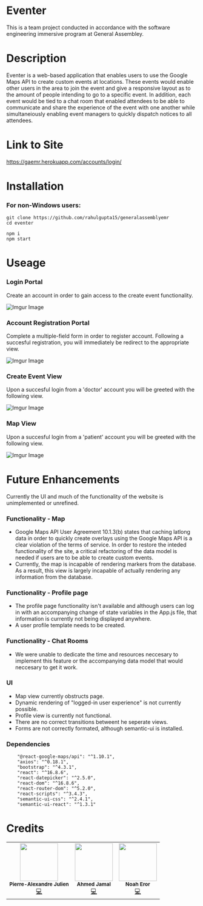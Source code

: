 # Eventer

This is a team project conducted in accordance with the software engineering immersive program at General Assembley.

# Description

Eventer is a web-based application that enables users to use the Google Maps API to create custom events at locations. These events would enable other users in the area to join the event and give a responsive layout as to the amount of people intending to go to a specific event. In addition, each event would be tied to a chat room that enabled attendees to be able to communicate and share the experience of the event with one another while simultaneiously enabling event managers to quickly dispatch notices to all attendees.  

# Link to Site

https://gaemr.herokuapp.com/accounts/login/

# Installation

### For non-Windows users:

```
git clone https://github.com/rahulgupta15/generalassemblyemr
cd eventer

npm i
npm start

```

# Useage

### Login Portal

Create an account in order to gain access to the create event functionality.

![Imgur Image](https://i.imgur.com/2Zy1Ee4.png)

### Account Registration Portal

Complete a multiple-field form in order to register account. Following a succesful registration, you will immediately be redirect to the appropriate view.

![Imgur Image](https://i.imgur.com/H8PTERN.png)

### Create Event View

Upon a succesful login from a 'doctor' account you will be greeted with the following view.

![Imgur Image](https://i.imgur.com/mvxECSb.png)

### Map View

Upon a succesful login from a 'patient' account you will be greeted with the following view.

![Imgur Image](https://i.imgur.com/XMVncG0.png)

# Future Enhancements 

Currently the UI and much of the functionality of the website is unimplemented or unrefined.

### Functionality - Map

* Google Maps API User Agreement 10.1.3(b) states that caching latlong data in order to quickly create overlays using the Google Maps API is a clear violation of the terms of service. In order to restore the inteded functionality of the site, a critical refactoring of the data model is needed if users are to be able to create custom events.
* Currently, the map is incapable of rendering markers from the database. As a result, this view is largely incapable of actually rendering any information from the database.

### Functionality - Profile page

* The profile page functionality isn't available and although users can log in with an accompanying change of state variables in the App.js file, that information is currently not being displayed anywhere.
* A user profile template needs to be created.

### Functionality - Chat Rooms

* We were unable to dedicate the time and resources neccesary to implement this feature or the accompanying data model that would neccesary to get it work. 

### UI

* Map view currently obstructs page.
* Dynamic rendering of "logged-in user experience" is not currently possible.
* Profile view is currently not functional.
* There are no correct transitions betweent he seperate views.
* Forms are not correctly formated, although semantic-ui is installed.

### Dependencies 

```
    "@react-google-maps/api": "^1.10.1",
    "axios": "^0.18.1",
    "bootstrap": "^4.3.1",
    "react": "^16.8.6",
    "react-datepicker": "^2.5.0",
    "react-dom": "^16.8.6",
    "react-router-dom": "^5.2.0",
    "react-scripts": "^3.4.3",
    "semantic-ui-css": "^2.4.1",
    "semantic-ui-react": "^1.3.1"

```


# Credits

<!-- ALL-CONTRIBUTORS-LIST:START - Do not remove or modify this section -->
<!-- prettier-ignore-start -->
<!-- markdownlint-disable -->
<table>
  <tr>
    <td align="center"><img src="https://avatars0.githubusercontent.com/u/68161992?s=460&u=65092f7ea36ec42362d806f57d9b573326c1516e&v=4" width="100px;" alt=""/><br /><sub><b>Pierre-Alexandre Julien</b></sub></a><br /><a href="https://github.com/lenuagebrun">💻</a></td>
    <td align="center"><img src="https://avatars1.githubusercontent.com/u/63525891?s=400&v=4" width="100px;" alt=""/><br /><sub><b>Ahmed Jamal</b></sub></a><br /><a href="https://github.com/AhmedJamal93" title="Code">💻</a></td>
    <td align="center"><img src="https://i.imgur.com/AciEwUR.jpg" width="100px;" alt=""/><br /><sub><b>Noah Eror</b></sub></a><br /><a href="https://github.com/BitterHippo" title="Code">💻</a></td>
  </tr>
</table>

<!-- markdownlint-enable -->
<!-- prettier-ignore-end -->

